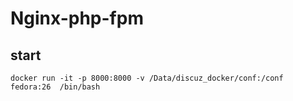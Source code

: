 # Nginx-php-fpm

## start

`docker run -it -p 8000:8000 -v /Data/discuz_docker/conf:/conf  fedora:26  /bin/bash`
